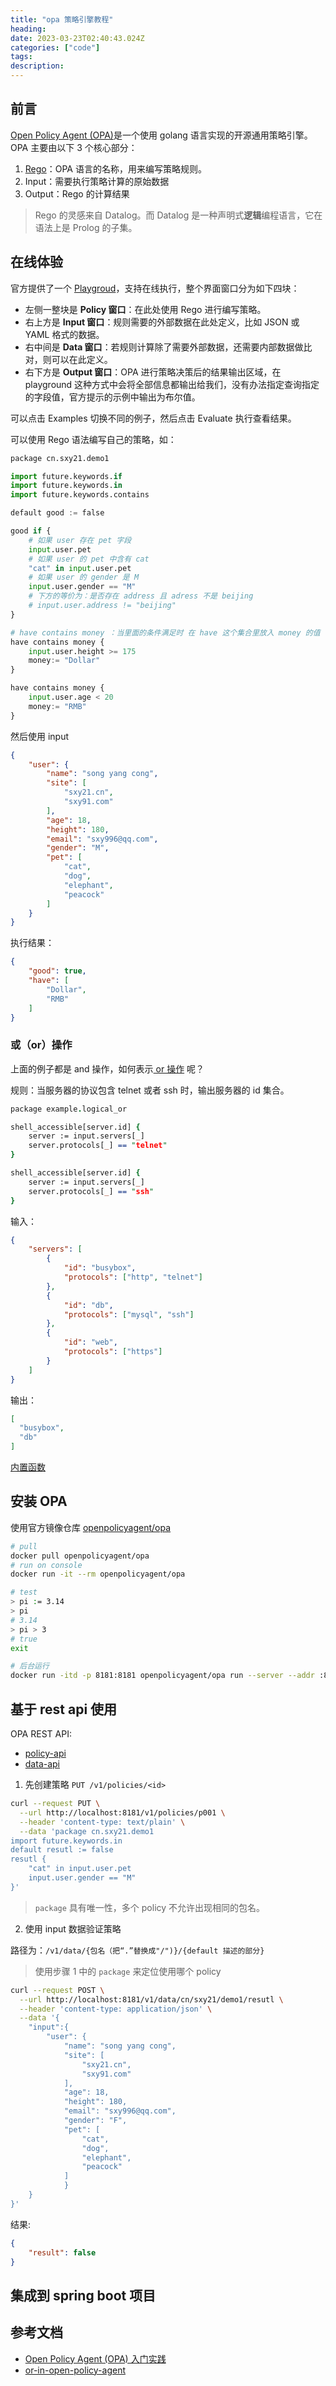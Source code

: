 ```yaml
---
title: "opa 策略引擎教程"
heading:  
date: 2023-03-23T02:40:43.024Z
categories: ["code"]
tags: 
description:  
---
```

## 前言

[Open Policy Agent (OPA)](https://github.com/open-policy-agent/opa)是一个使用 golang 语言实现的开源通用策略引擎。OPA  主要由以下 3 个核心部分：
1. [Rego](https://www.openpolicyagent.org/docs/latest/policy-language/)：OPA 语言的名称，用来编写策略规则。
2. Input：需要执行策略计算的原始数据
3. Output：Rego 的计算结果

> Rego 的灵感来自 Datalog。而 Datalog 是一种声明式**逻辑**编程语言，它在语法上是 Prolog 的子集。


## 在线体验
官方提供了一个 [Playgroud](https://play.openpolicyagent.org/)，支持在线执行，整个界面窗口分为如下四块：
- 左侧一整块是 **Policy 窗口**：在此处使用 Rego 进行编写策略。
- 右上方是 **Input 窗口**：规则需要的外部数据在此处定义，比如 JSON 或 YAML 格式的数据。
- 右中间是 **Data 窗口**：若规则计算除了需要外部数据，还需要内部数据做比对，则可以在此定义。
- 右下方是 **Output 窗口**：OPA 进行策略决策后的结果输出区域，在 playground 这种方式中会将全部信息都输出给我们，没有办法指定查询指定的字段值，官方提示的示例中输出为布尔值。

可以点击 Examples 切换不同的例子，然后点击 Evaluate 执行查看结果。

可以使用 Rego 语法编写自己的策略，如：
```python
package cn.sxy21.demo1

import future.keywords.if
import future.keywords.in
import future.keywords.contains

default good := false

good if {
	# 如果 user 存在 pet 字段
    input.user.pet
    # 如果 user 的 pet 中含有 cat
    "cat" in input.user.pet
    # 如果 user 的 gender 是 M
    input.user.gender == "M"
    # 下方的等价为：是否存在 address 且 adress 不是 beijing
    # input.user.address != "beijing"
}

# have contains money ：当里面的条件满足时 在 have 这个集合里放入 money 的值
have contains money { 
	input.user.height >= 175
    money:= "Dollar"
}

have contains money { 
	input.user.age < 20
    money:= "RMB"
}
```

然后使用 input
```json
{
    "user": {
        "name": "song yang cong",
        "site": [
            "sxy21.cn",
            "sxy91.com"
        ],
        "age": 18,
        "height": 180,
        "email": "sxy996@qq.com",
        "gender": "M",
		"pet": [
            "cat",
            "dog",
			"elephant",
            "peacock"
        ]
    }
}

```

执行结果：
```json
{
    "good": true,
    "have": [
        "Dollar",
        "RMB"
    ]
}
```

### 或（or）操作
上面的例子都是 and 操作，如何表示[ or 操作](https://www.openpolicyagent.org/docs/latest/#logical-or) 呢？

规则：当服务器的协议包含 telnet 或者 ssh 时，输出服务器的 id 集合。
```prolog
package example.logical_or

shell_accessible[server.id] {
    server := input.servers[_]
    server.protocols[_] == "telnet"
}

shell_accessible[server.id] {
    server := input.servers[_]
    server.protocols[_] == "ssh"
}
```

输入：
```json
{
    "servers": [
        {
            "id": "busybox",
            "protocols": ["http", "telnet"]
        },
        {
            "id": "db",
            "protocols": ["mysql", "ssh"]
        },
        {
            "id": "web",
            "protocols": ["https"]
        }
    ]
}
```


输出：
```json
[
  "busybox",
  "db"
]
```


[内置函数](https://www.openpolicyagent.org/docs/latest/policy-reference/#built-in-functions)




## 安装 OPA
使用官方镜像仓库 [openpolicyagent/opa](https://hub.docker.com/r/openpolicyagent/opa/)

```bash
# pull
docker pull openpolicyagent/opa
# run on console
docker run -it --rm openpolicyagent/opa

# test
> pi := 3.14
> pi
# 3.14
> pi > 3
# true
exit

# 后台运行
docker run -itd -p 8181:8181 openpolicyagent/opa run --server --addr :8181
```

## 基于 rest api 使用

OPA REST API:
- [policy-api](https://www.openpolicyagent.org/docs/latest/rest-api/#policy-api)
- [data-api](https://www.openpolicyagent.org/docs/latest/rest-api/#data-api)

1. 先创建策略 `PUT /v1/policies/<id>`
```bash
curl --request PUT \
  --url http://localhost:8181/v1/policies/p001 \
  --header 'content-type: text/plain' \
  --data 'package cn.sxy21.demo1
import future.keywords.in
default resutl := false
resutl {
	"cat" in input.user.pet
	input.user.gender == "M"
}'
```
> `package` 具有唯一性，多个  policy 不允许出现相同的包名。

 2.  使用 input 数据验证策略

路径为：`/v1/data/{包名（把“.”替换成"/")}/{default 描述的部分}`
> 使用步骤 1 中的 `package`  来定位使用哪个 policy
```bash
curl --request POST \
  --url http://localhost:8181/v1/data/cn/sxy21/demo1/resutl \
  --header 'content-type: application/json' \
  --data '{
    "input":{
		"user": {
			"name": "song yang cong",
			"site": [
				"sxy21.cn",
				"sxy91.com"
			],
			"age": 18,
			"height": 180,
			"email": "sxy996@qq.com",
			"gender": "F",
			"pet": [
				"cat",
				"dog",
				"elephant",
				"peacock"
			]
			}
	}
}'
```

结果:
```json
{
	"result": false
}
```




## 集成到 spring boot 项目






## 参考文档
- [Open Policy Agent (OPA) 入门实践](https://moelove.info/2021/12/06/Open-Policy-Agent-OPA-%E5%85%A5%E9%97%A8%E5%AE%9E%E8%B7%B5/)
- [or-in-open-policy-agent](https://stackoverflow.com/questions/58314226/or-in-open-policy-agent-union-behavior)

